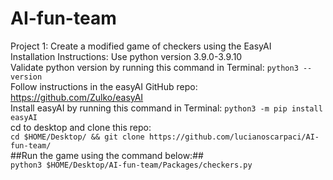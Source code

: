 # AI-fun-team
Project 1:
Create a modified game of checkers using the EasyAI \
Installation Instructions:
Use python version 3.9.0-3.9.10 \
Validate python version by running this command in Terminal:
```python3 --version``` \
Follow instructions in the easyAI GitHub repo: https://github.com/Zulko/easyAI \
Install easyAI by running this command in Terminal:
```python3 -m pip install easyAI``` \
cd to desktop and clone this repo: \
```cd $HOME/Desktop/ && git clone https://github.com/lucianoscarpaci/AI-fun-team/``` \
##Run the game using the command below:## \
```python3 $HOME/Desktop/AI-fun-team/Packages/checkers.py```



